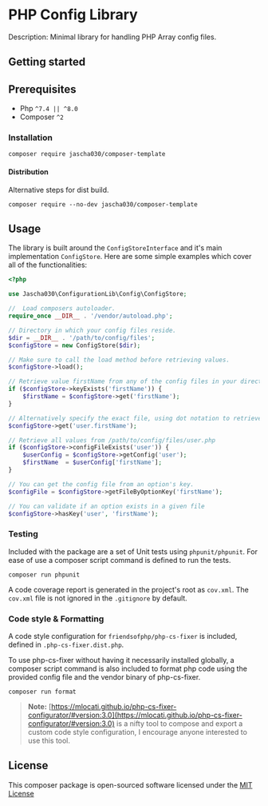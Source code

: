 # PHP Config Library

Description: Minimal library for handling PHP Array config files.

## Getting started

## Prerequisites

* Php `^7.4 || ^8.0`
* Composer `^2`

### Installation

```shell
composer require jascha030/composer-template
```

#### Distribution

Alternative steps for dist build.

```shell
composer require --no-dev jascha030/composer-template
```

## Usage

The library is built around the `ConfigStoreInterface` and it's main implementation `ConfigStore`.
Here are some simple examples which cover all of the functionalities:

```php
<?php

use Jascha030\ConfigurationLib\Config\ConfigStore;

//  Load composers autoloader. 
require_once __DIR__ . '/vendor/autoload.php';

// Directory in which your config files reside.
$dir = __DIR__ . '/path/to/config/files';
$configStore = new ConfigStore($dir);

// Make sure to call the load method before retrieving values.
$configStore->load();

// Retrieve value firstName from any of the config files in your directory.
if ($configStore->keyExists('firstName')) {
    $firstName = $configStore->get('firstName');
}

// Alternatively specify the exact file, using dot notation to retrieve firstName from /path/to/config/files/user.php
$configStore->get('user.firstName');

// Retrieve all values from /path/to/config/files/user.php
if ($configStore->configFileExists('user')) {
    $userConfig = $configStore->getConfig('user');
    $firstName  = $userConfig['firstName'];
}

// You can get the config file from an option's key.
$configFile = $configStore->getFileByOptionKey('firstName');

// You can validate if an option exists in a given file
$configStore->hasKey('user', 'firstName');
```

### Testing

Included with the package are a set of Unit tests using `phpunit/phpunit`. For ease of use a composer script command is
defined to run the tests.

```shell
composer run phpunit
```

A code coverage report is generated in the project's root as `cov.xml`. The `cov.xml` file is not ignored in the
`.gitignore` by default.

### Code style & Formatting

A code style configuration for `friendsofphp/php-cs-fixer` is included, defined in `.php-cs-fixer.dist.php`.

To use php-cs-fixer without having it necessarily installed globally, a composer script command is also included to
format php code using the provided config file and the vendor binary of php-cs-fixer.

```shell
composer run format
```

> **Note:** [https://mlocati.github.io/php-cs-fixer-configurator/#version:3.0](https://mlocati.github.io/php-cs-fixer-configurator/#version:3.0)
is a nifty tool to compose and export a custom code style configuration, I encourage anyone interested to use this tool.

## License

This composer package is open-sourced software licensed under the [MIT License](https://github.com/jascha030/composer-template/blob/master/LICENSE.md)
